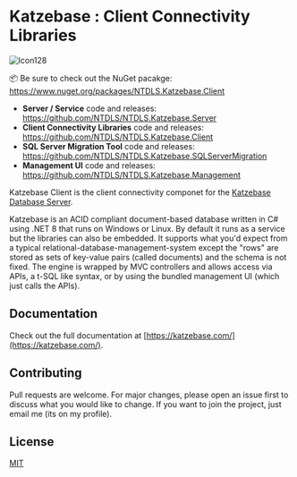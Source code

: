 # Katzebase : Client Connectivity Libraries
![Icon128](https://github.com/NTDLS/NTDLS.Katzebase.Client/assets/11428567/c96a6274-322a-4da0-9d92-12756100be45)

📦 Be sure to check out the NuGet pacakge: https://www.nuget.org/packages/NTDLS.Katzebase.Client

- **Server / Service** code and releases: https://github.com/NTDLS/NTDLS.Katzebase.Server
- **Client Connectivity Libraries** code and releases: https://github.com/NTDLS/NTDLS.Katzebase.Client
- **SQL Server Migration Tool** code and releases: https://github.com/NTDLS/NTDLS.Katzebase.SQLServerMigration
- **Management UI** code and releases: https://github.com/NTDLS/NTDLS.Katzebase.Management

Katzebase Client is the client connectivity componet for the [Katzebase Database Server](https://github.com/NTDLS/NTDLS.Katzebase.Server).

Katzebase is an ACID compliant document-based database written in C# using .NET 8 that runs on Windows or Linux. By default it runs as a service but the libraries can also be embedded. It supports what you'd expect from a typical relational-database-management-system except the "rows" are stored as sets of key-value pairs (called documents) and the schema is not fixed. The engine is wrapped by MVC controllers and allows access via APIs, a t-SQL like syntax, or by using the bundled management UI (which just calls the APIs).


## Documentation
Check out the full documentation at [https://katzebase.com/](https://katzebase.com/).

## Contributing

Pull requests are welcome. For major changes, please open an issue first to discuss what you would like to change. If you want to join the project, just email me (its on my profile).

## License

[MIT](https://choosealicense.com/licenses/mit/)
